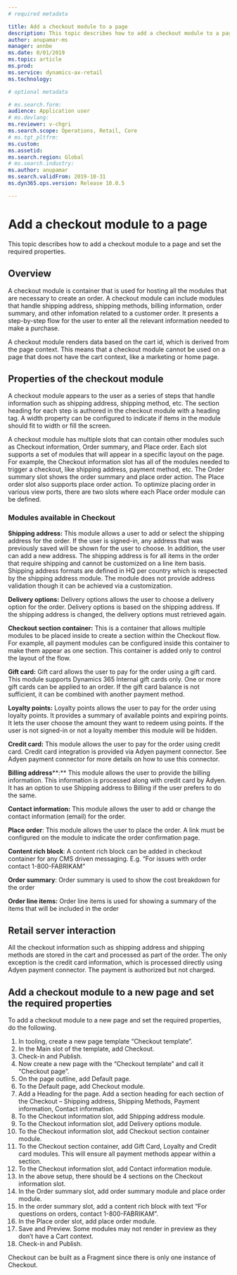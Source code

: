 ```yaml
---
# required metadata

title: Add a checkout module to a page
description: This topic describes how to add a checkout module to a page and set the required properties.
author: anupamar-ms
manager: annbe
ms.date: 0/01/2019
ms.topic: article
ms.prod: 
ms.service: dynamics-ax-retail
ms.technology: 

# optional metadata

# ms.search.form: 
audience: Application user
# ms.devlang: 
ms.reviewer: v-chgri
ms.search.scope: Operations, Retail, Core
# ms.tgt_pltfrm: 
ms.custom: 
ms.assetid: 
ms.search.region: Global
# ms.search.industry: 
ms.author: anupamar
ms.search.validFrom: 2019-10-31
ms.dyn365.ops.version: Release 10.0.5

---
```


# Add a checkout module to a page 

This topic describes how to add a checkout module to a page and set the required properties.

## Overview

A checkout module is container that is used for hosting all the modules that are necessary to create an order. A checkout module can include modules that handle shipping address, shipping methods, billing information, order summary, and other infomation related to a customer order. It presents a step-by-step flow for the user to enter all the relevant information needed to make a purchase.  

A checkout module renders data based on the cart id, which is derived from the page context. This means that a checkout module cannot be used on a page that does not have the cart context, like a marketing or home page. 

## Properties of the checkout module 

A checkout module appears to the user as a series of steps that handle information such as shipping address, shipping method, etc. The section heading for each step is authored in the checkout module with a heading tag. A width property can be configured to indicate if items in the module should fit to width or fill the screen.  

A checkout module has multiple slots that can contain other modules such as Checkout information, Order summary, and Place order. Each slot supports a set of modules that will appear in a specific layout on the page. For example, the Checkout information slot has all of the modules needed to trigger a checkout, like shipping address, payment method, etc. The Order summary slot shows the order summary and place order action. The Place order slot also supports place order action. To optimize placing order in various view ports, there are two slots where each Place order module can be defined.  

### Modules available in Checkout 

**Shipping address:** This module allows a user to add or select the shipping address for the order. If the user is signed-in, any address that was previously saved will be shown for the user to choose. In addition, the user can add a new address. The shipping address is for all items in the order that require shipping and cannot be customized on a line item basis. Shipping address formats are defined in HQ per country which is respected by the shipping address module.  The module does not provide address validation though it can be achieved via a customization. 

**Delivery options:** Delivery options allows the user to choose a delivery option for the order. Delivery options is based on the shipping address. If the shipping address is changed, the delivery options must retrieved again.  

**Checkout section container:** This is a container that allows multiple modules to be placed inside to create a section within the Checkout flow.  For example, all payment modules can be configured inside this container to make them appear as one section. This container is added only to control the layout of the flow. 

**Gift card:** Gift card allows the user to pay for the order using a gift card. This module supports Dynamics 365 Internal gift cards only. One or more gift cards can be applied to an order. If the gift card balance is not sufficient, it can be combined with another payment method.  

**Loyalty points:** Loyalty points allows the user to pay for the order using loyalty points. It provides a summary of available points and expiring points. It lets the user choose the amount they want to redeem using points. If the user is not signed-in or not a loyalty member this module will be hidden. 

**Credit card:** This module allows the user to pay for the order using credit card. Credit card integration is provided via Adyen payment connector.  See Adyen payment connector for more details on how to use this connector. 

**Billing address****:** This module allows the user to provide the billing information. This information is processed along with credit card by Adyen. It has an option to use Shipping address to Billing if the user prefers to do the same.  

**Contact information:** This module allows the user to add or change the contact information (email) for the order. 

**Place order**: This module allows the user to place the order. A link must be configured on the module to indicate the order confirmation page.  

**Content rich block**: A content rich block can be added in checkout container for any CMS driven messaging. E.g. “For issues with order contact 1-800-FABRIKAM” 

**Order summary**: Order summary is used to show the cost breakdown for the order 

**Order line items:** Order line items is used for showing a summary of the items that will be included in the order 

## Retail server interaction 

All the checkout information such as shipping address and shipping methods are stored in the cart and processed as part of the order. The only exception is the credit card information, which is processed directly using Adyen payment connector. The payment is authorized but not charged. 

## Add a checkout module to a new page and set the required properties  

To add a checkout module to a new page and set the required properties, do the following.

1. In tooling, create a new page template “Checkout template”.
2. In the Main slot of the template, add Checkout.
3. Check-in and Publish.
4. Now create a new page with the “Checkout template” and call it “Checkout page”.
5. On the page outline, add Default page.
6. To the Default page, add Checkout module.
7. Add a Heading for the page. Add a section heading for each section of the Checkout – Shipping address, Shipping Methods, Payment information, Contact information.
8. To the Checkout information slot, add Shipping address module.
9. To the Checkout information slot, add Delivery options module.
10. To the Checkout information slot, add Checkout section container module.
11. To the Checkout section container, add Gift Card, Loyalty and Credit card modules. This will ensure all payment methods appear within a section. 
12. To the Checkout information slot, add Contact information module.
13. In the above setup, there should be 4 sections on the Checkout information slot.
14. In the Order summary slot, add  order summary module and place order module.
15. In the order summary slot, add a content rich block with text “For questions on orders, contact 1-800-FABRIKAM”.
16. In the Place order slot, add place order module.
17. Save and Preview. Some modules may not render in preview as they don’t have a Cart context.
18. Check-in and Publish.
    

Checkout can be built as a Fragment <link> since there is only one instance of Checkout. 

